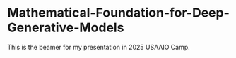 # Mathematical-Foundation-for-Deep-Generative-Models
This is the beamer for my presentation in 2025 USAAIO Camp.
